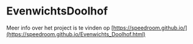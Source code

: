 # EvenwichtsDoolhof
Meer info over het project is te vinden op [https://speedroom.github.io/](https://speedroom.github.io/Evenwichts_Doolhof.html)
